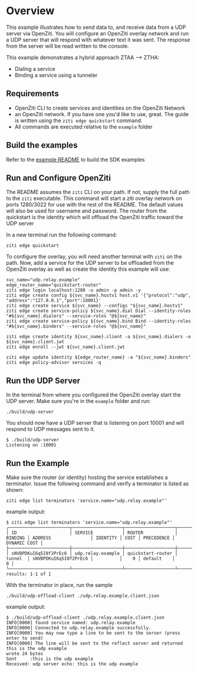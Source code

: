 # Overview
This example illustrates how to send data to, and receive data from a UDP server via OpenZiti.
You will configure an OpenZiti overlay network and run a UDP server that will respond with whatever text it was sent.
The response from the server will be read written to the console.

This example demonstrates a hybrid approach ZTAA --> ZTHA:
* Dialing a service
* Binding a service using a tunneler

## Requirements
* OpenZiti CLI to create services and identities on the OpenZiti Network
* an OpenZiti network. If you have one you'd like to use, great. The guide is written using the 
  `ziti edge quickstart` command.
* All commands are executed relative to the `example` folder

## Build the examples
Refer to the [example README](../README.md) to build the SDK examples

## Run and Configure OpenZiti
The README assumes the `ziti` CLI on your path. If not, supply the full path to the `ziti` executable. This command
will start a ziti overlay network on ports 1280/3022 for use with the rest of the README. The default values will
also be used for username and password. The router from the quickstart is the identity which will offload the OpenZiti
traffic toward the UDP server

In a new terminal run the following command:
```
ziti edge quickstart
```

To configure the overlay, you will need another terminal with `ziti` on the path. Now, add a service for the UDP 
server to be offloaded from the OpenZiti overlay as well as create the identity this example will use:
```
svc_name="udp.relay.example"
edge_router_name="quickstart-router"
ziti edge login localhost:1280 -u admin -p admin -y
ziti edge create config ${svc_name}.hostv1 host.v1 '{"protocol":"udp", "address":"127.0.0.1","port":10001}'
ziti edge create service ${svc_name} --configs "${svc_name}.hostv1"
ziti edge create service-policy ${svc_name}.dial Dial --identity-roles "#${svc_name}.dialers" --service-roles "@${svc_name}"
ziti edge create service-policy ${svc_name}.bind Bind --identity-roles "#${svc_name}.binders" --service-roles "@${svc_name}"

ziti edge create identity ${svc_name}.client -a ${svc_name}.dialers -o ${svc_name}.client.jwt
ziti edge enroll --jwt ${svc_name}.client.jwt

ziti edge update identity ${edge_router_name} -a "${svc_name}.binders"
ziti edge policy-advisor services -q
```

## Run the UDP Server
In the terminal from where you configured the OpenZiti overlay start the UDP server. Make sure you're in the 
`example` folder and run:
```
./build/udp-server
```

You should now have a UDP server that is listening on port 10001 and will respond to UDP messages sent to it.
```
$ ./build/udp-server
Listening on :10001
```

## Run the Example
Make sure the router (or identity) hosting the service establishes a terminator. Issue the following command and verify
a terminator is listed as shown:
```
ziti edge list terminators 'service.name="udp.relay.example"'
```

example output:
```
$ ziti edge list terminators 'service.name="udp.relay.example"'
╭───────────────────────┬───────────────────┬───────────────────┬─────────┬───────────────────────┬──────────┬──────┬────────────┬──────────────╮
│ ID                    │ SERVICE           │ ROUTER            │ BINDING │ ADDRESS               │ IDENTITY │ COST │ PRECEDENCE │ DYNAMIC COST │
├───────────────────────┼───────────────────┼───────────────────┼─────────┼───────────────────────┼──────────┼──────┼────────────┼──────────────┤
│ sNVBPDKuI6q5I0f2PrEc6 │ udp.relay.example │ quickstart-router │ tunnel  │ sNVBPDKuI6q5I0f2PrEc6 │          │    0 │ default    │            0 │
╰───────────────────────┴───────────────────┴───────────────────┴─────────┴───────────────────────┴──────────┴──────┴────────────┴──────────────╯
results: 1-1 of 1
```

With the terminator in place, run the sample
```
./build/udp-offload-client ./udp.relay.example.client.json
```

example output:
```
$ ./build/udp-offload-client ./udp.relay.example.client.json
INFO[0000] found service named: udp.relay.example
INFO[0000] Connected to udp.relay.example successfully.
INFO[0000] You may now type a line to be sent to the server (press enter to send)
INFO[0000] The line will be sent to the reflect server and returned
this is the udp example
wrote 24 bytes
Sent     :this is the udp example
Received: udp server echo: this is the udp example
```